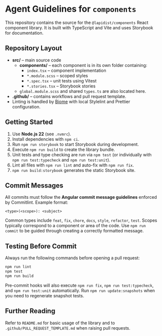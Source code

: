 # Agent Guidelines for `components`

This repository contains the source for the `@lapidist/components` React component library. It is built with TypeScript and Vite and uses Storybook for documentation.

## Repository Layout

- **src/** – main source code
  - **components/** – each component is in its own folder containing:
    - `index.tsx` – component implementation
    - `*.module.scss` – scoped styles
    - `*.spec.tsx` – unit tests using Vitest
    - `*.stories.tsx` – Storybook stories
  - `global.module.scss` and shared `types.ts` are also located here.
- **.github/** – contains workflows and pull request template.
- Linting is handled by [Biome](https://biomejs.dev) with local Stylelint and Prettier configuration.

## Getting Started

1. Use **Node.js 22** (see `.nvmrc`).
2. Install dependencies with `npm ci`.
3. Run `npm run storybook` to start Storybook during development.
4. Execute `npm run build` to create the library bundle.
5. Unit tests and type checking are run via `npm test` (or individually with `npm run test:typecheck` and `npm run test:unit`).
6. Lint all files with `npm run lint` and auto-fix with `npm run fix`.
7. `npm run build:storybook` generates the static Storybook site.

## Commit Messages

All commits must follow the **Angular commit message guidelines** enforced by Commitlint. Example format:

```
<type>(<scope>): <subject>
```

Common types include `feat`, `fix`, `chore`, `docs`, `style`, `refactor`, `test`. Scopes typically correspond to a component or area of the code. Use `npm run commit` to be guided through creating a correctly formatted message.

## Testing Before Commit

Always run the following commands before opening a pull request:

```bash
npm run lint
npm test
npm run build
```

Pre-commit hooks will also execute `npm run fix`, `npm run test:typecheck`, and `npm run test:unit` automatically.
Run `npm run update:snapshots` when you need to regenerate snapshot tests.

## Further Reading

Refer to `README.md` for basic usage of the library and to `.github/PULL_REQUEST_TEMPLATE.md` when raising pull requests.
